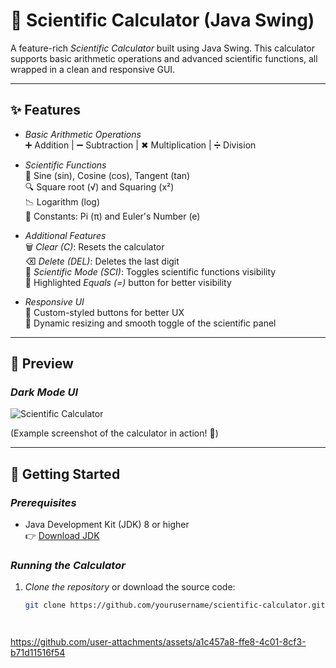 # 🧮 Scientific Calculator (Java Swing)

A feature-rich *Scientific Calculator* built using Java Swing. This calculator supports basic arithmetic operations and advanced scientific functions, all wrapped in a clean and responsive GUI.

---

## ✨ Features

- *Basic Arithmetic Operations*  
  ➕ Addition | ➖ Subtraction | ✖ Multiplication | ➗ Division  

- *Scientific Functions*  
  🔢 Sine (sin), Cosine (cos), Tangent (tan)  
  🔍 Square root (√) and Squaring (x²)  
  📉 Logarithm (log)  
  🔣 Constants: Pi (π) and Euler's Number (e)  

- *Additional Features*  
  🗑 *Clear (C)*: Resets the calculator  
  ⌫ *Delete (DEL)*: Deletes the last digit  
  🔬 *Scientific Mode (SCI)*: Toggles scientific functions visibility  
  🔴 Highlighted *Equals (=)* button for better visibility  

- *Responsive UI*  
  🎨 Custom-styled buttons for better UX  
  📏 Dynamic resizing and smooth toggle of the scientific panel  

---

## 📸 Preview

### *Dark Mode UI*
![Scientific Calculator](https://github.com/user-attachments/assets/fa3deb67-1005-4089-8110-7eb48448fd0d)

(Example screenshot of the calculator in action! 🚀)

---

## 🚀 Getting Started

### *Prerequisites*
- Java Development Kit (JDK) 8 or higher  
  👉 [Download JDK](https://www.oracle.com/java/technologies/javase-downloads.html)  

### *Running the Calculator*
1. *Clone the repository* or download the source code:
   ```bash
   git clone https://github.com/yourusername/scientific-calculator.git




https://github.com/user-attachments/assets/a1c457a8-ffe8-4c01-8cf3-b71d11516f54

